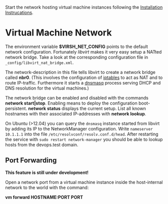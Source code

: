 
Start the network hosting virtual machine instances following the [Installation Instrucations][1]. 

# Virtual Machine Network

The environment variable **$VIRSH_NET_CONFIG** points to the default network configuration. Fortunately _libvirt_ makes it very easy setup a NATted network bridge. Take a look at the corresponding configuration file in `_config/libvirt_nat_bridge.xml`.

The network-description in this file tells libvirt to create a network bridge called **nbr0**. (This involves the configuration of [iptables](http://www.netfilter.org/) to act as NAT and to route IP-traffic. Furthermore it starts a [dnsmasq](http://www.thekelleys.org.uk/dnsmasq/doc.html) process serving DHCP and DNS resolution for the virtual machines.)

The network bridge can be enabled and disabled with the commands **network start|stop**. Enabling means to deploy the configuration boot-persistent. **network status** displays the current setup.  List all known hostnames with their associated IP-addresses with **network lookup**.

On Ubuntu (>12.04) you can query the `dnsmasq` instance started from libvirt by adding its IP to the NetworkManager configuration. Write `nameserver 10.1.1.1` into the file `/etc/resolvconf/resolv.conf.d/head`. After restarting the service with `sudo restart network-manager` you should be able to lookup hosts from the devops.test domain.

## Port Forwarding

**This feature is still under development!**

Open a network port from a virtual machine instance inside the host-internal network to the world with the command:

**vm forward HOSTNAME:PORT PORT**
 
[1]: installation.md
